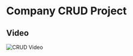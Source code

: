 # Company CRUD Project


## Video
![CRUD Video](https://user-images.githubusercontent.com/60513866/226199196-c314f4b2-aec2-4c4b-8203-369f567e241d.gif)

